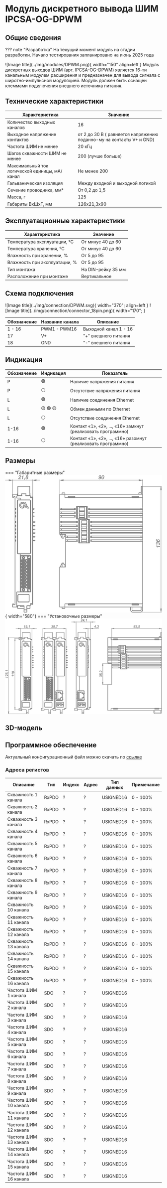 # Модуль дискретного вывода ШИМ IPCSA-OG-DPWM

## Общие сведения

??? note "Разработка"
    На текущий момент модуль на стадии разработки. Начало тестирования запланировано на июнь 2025 года

<div class="grid cards" markdown>
![Image title](../img/modules/DPWM.png){ width="150" align=left  }
Модуль дискретных выходов ШИМ (арт. IPCSA-OG-DPWM) является 16-ти канальным модулем расширения и предназначен для вывода сигнала с широтно-импульсной модуляцией.
Модуль должен быть оснащен клеммами подключения внешнего источника питания.
</div>

## Технические характеристики 
| Характеристика                          | Значение                     |
|-----------------------------------------|------------------------------|
| Количество выходных каналов             | 16                           |
| Выходное напряжение контактов           | от 2 до 30 В ( равняется напряжению поданно-му на контакты V+ и GND)|
| Частота ШИМ не менее | 20 кГц           |
|  Шагов скважности ШИМ не менее           | 200    (лучше больше)      |
| Максимальный ток логической единицы, мА/канал | Не менее 200           |
| Гальваническая изоляция                | Между входной и выходной логикой |
| Сечение проводника, мм²                | От 0,2 до 1,5                 |
| Масса, г                               | 125                           |
| Габариты ВхШхГ, мм                     | 126х21,3х90                   |

## Эксплуатационные характеристики
| Характеристика                   | Значение           |
| -------------------------------- | -                  |
| Температура эксплуатации, °С     | От минус 40 до 60  |
| Температура хранения, °С         | От минус 40 до 60  |
| Влажность при хранении, %	       | От 5 до 95         |
| Влажность при эксплуатации, %    | От 5 до 95         |
| Тип монтажа                      | На DIN-рейку 35 мм |
| Расположение при монтаже         | Вертикальное       |

## Схема подключения

<div class="grid cards" markdown>
![Image title](../img/connection/DPWM.svg){ width="370"; align=left  }
![Image title](../img/connection/connector_18pin.png){ width="170";  }
</div>

| Обозначение | Название канала | Описание                 |
|-------------|-----------------|--------------------------|
| 1 - 16      | PWM1 - PWM16      | Выходной канал 1 - 16  |
| 17          | V+              | "+" внешнего питания     |
| 18          | GND             | "-" внешнего питания     |

## Индикация
| Обозначение | Индикация | Показатель |
|------------------|----------------------|---------------------------------------|
| P | :green_circle:| Наличие напряжения питания |
| P | :white_circle:| Отсутствие напряжения питания |
| L | :green_circle:| Наличие соединения Ethernet |
| L | :yellow_circle: :green_circle: :yellow_circle: | Обмен данными по Ethernet |
| L | :white_circle:| Отсутствие соединения Ethernet|
| 1-16 | :green_circle:| Контакт «1», «2», ..., «16» замкнут (реализовать программно) |
| 1-16 | :white_circle:| Контакт «1», «2», ..., «16» разомнут (реализовать программно)|

## Размеры

=== "Габаритные размеры" 
    ![Image title](../img/dimensions/overall_dimensions_extensions.png){ width="580"}
=== "Установочные размеры"
    ![alt text](../img/dimensions/installation_dimensions.png) 

## 3D-модель
<model-viewer src="https://xn--j1abl.online//img/3d/DI.glb"
alt="3D Model"
auto-rotate
camera-controls
poster="https://xn--j1abl.online//img/3d/posterDI.webp"
camera-orbit="160deg 75deg 348m"
field-of-view="30deg"
exposure="0.5"
style="width: 100%; height: 500px;">
</model-viewer>



## Программное обеспечение
Актуальный конфигурационный файл можно скачать по 
<a href="../../downloads/IPCSA_OG.xml" download>ссылке</a>

 
### Адреса регистов
|Описание|Тип|Индекс|Адрес|Тип данных|Примечание|
|-|-|-|-|-|-|
| Скважность 1 канала | RxPDO |?|?|USIGNED16|0 - 100%| 
| Скважность 2 канала | RxPDO |?|?|USIGNED16|0 - 100%| 
| Скважность 3 канала | RxPDO |?|?|USIGNED16|0 - 100%| 
| Скважность 4 канала | RxPDO |?|?|USIGNED16|0 - 100%| 
| Скважность 5 канала | RxPDO |?|?|USIGNED16|0 - 100%| 
| Скважность 6 канала | RxPDO |?|?|USIGNED16|0 - 100%| 
| Скважность 7 канала | RxPDO |?|?|USIGNED16|0 - 100%| 
| Скважность 8 канала | RxPDO |?|?|USIGNED16|0 - 100%| 
| Скважность 9 канала | RxPDO |?|?|USIGNED16|0 - 100%| 
| Скважность 10 канала | RxPDO |?|?|USIGNED16|0 - 100%| 
| Скважность 11 канала | RxPDO |?|?|USIGNED16|0 - 100%| 
| Скважность 12 канала | RxPDO |?|?|USIGNED16|0 - 100%| 
| Скважность 13 канала | RxPDO |?|?|USIGNED16|0 - 100%| 
| Скважность 14 канала | RxPDO |?|?|USIGNED16|0 - 100%| 
| Скважность 15 канала | RxPDO |?|?|USIGNED16|0 - 100%| 
| Скважность 16 канала | RxPDO |?|?|USIGNED16|0 - 100%| 
| Частота ШИМ 1 канала | SDO |?|?|USIGNED16|| 
| Частота ШИМ 2 канала | SDO |?|?|USIGNED16||
| Частота ШИМ 3 канала | SDO |?|?|USIGNED16||
| Частота ШИМ 4 канала | SDO |?|?|USIGNED16||
| Частота ШИМ 5 канала | SDO |?|?|USIGNED16||
| Частота ШИМ 6 канала | SDO |?|?|USIGNED16||
| Частота ШИМ 7 канала | SDO |?|?|USIGNED16||
| Частота ШИМ 8 канала | SDO |?|?|USIGNED16||
| Частота ШИМ 9 канала | SDO |?|?|USIGNED16||
| Частота ШИМ 10 канала | SDO |?|?|USIGNED16||
| Частота ШИМ 11 канала | SDO |?|?|USIGNED16||
| Частота ШИМ 12 канала | SDO |?|?|USIGNED16||
| Частота ШИМ 13 канала | SDO |?|?|USIGNED16||
| Частота ШИМ 14 канала | SDO |?|?|USIGNED16||
| Частота ШИМ 15 канала | SDO |?|?|USIGNED16||
| Частота ШИМ 16 канала | SDO |?|?|USIGNED16||